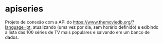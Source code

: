 # apiseries

Projeto de conexão com a API do https://www.themoviedb.org/?language=pt, atualizando (uma vez por dia, sem horário definido) e exibindo a lista das 100 séries de TV mais populares e salvando em um banco de dados. 

